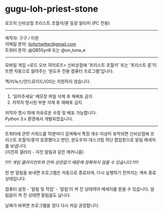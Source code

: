 # gugu-loh-priest-stone
로오히 신비상점 프리스트 초월석/룬 등장 알리미 (PC 전용)

**********************************


제작자: 구구 / 이원  
이메일 문의: ilofortwitter@gmail.com  
트위터 문의: @QB55yn6 또는 @on_tuna_e  


**********************************


모바일 게임 <로드 오브 히어로즈> 신비상점에
'프리스트 초월석' 또는 '프리스트 룬'이 뜨면 자동으로 알려주는
'윈도우 전용 컴퓨터 프로그램'입니다.

맥/리눅스/안드로이드/iOS는 지원하지 않습니다.


**********************************


1. '읽어주세요' 메모장 파일 삭제 후 재배포 금지
2. 저작자 명시된 부분 삭제 후 재배포 금지

저작자 명시 하에 자유로운 수정 및 배포 가능합니다.  
Python 3.x 환경에서 개발되었습니다.


**********************************


트위터에 관련 키워드를 10분마다 검색해서 특정 개수 이상이 포착되면
신비상점에 프리스트 초월석/룬이 등장했다고 판단,
윈도우10 데스크탑 하단 팝업창으로 알림 메세지를 보냅니다.  
(지진희 갤러리 - 지진 알림과 같은 메커니즘)

*!!!!! 게임 클라이언트와 전혀 상관없기 때문에 정확하지 않을 수 있습니다 !!!!!*

한 번 알림을 보내면 프로그램은 자동으로 종료되며,
다시 실행하기 전까지는 계속 종료 상태입니다.

컴퓨터 설정 - '알림 및 작업' - '알림'이 켜 진 상태여야 메세지를 받을 수 있습니다.
알림음이 켜 진 상태면 알림음도 납니다.

날짜가 바뀌면 프로그램을 껐다 다시 켜길 권장합니다.
